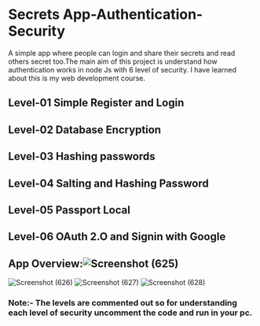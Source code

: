 # Secrets App-Authentication-Security
A simple app where people can login and share their secrets and read others secret too.The main aim of this project is understand how authentication works in node Js with 6 level of security. I have learned about this is my web development course.

## Level-01 Simple Register and Login
## Level-02 Database Encryption
## Level-03 Hashing passwords
## Level-04 Salting and Hashing Password
## Level-05 Passport Local
## Level-06 OAuth 2.O and Signin with Google

## App Overview:![Screenshot (625)](https://user-images.githubusercontent.com/92645706/158219351-70358aba-b9bc-4962-9e83-d18bcdc0539f.png)
![Screenshot (626)](https://user-images.githubusercontent.com/92645706/158219513-28a6c45c-05be-4788-a43f-cf205162da10.png)
![Screenshot (627)](https://user-images.githubusercontent.com/92645706/158219517-dbc8bee1-a4d4-4747-9e24-7acff74169f1.png)
![Screenshot (628)](https://user-images.githubusercontent.com/92645706/158219530-11bdc17a-c104-4fb7-a3ce-38d8c236c872.png)


### Note:- The levels are commented out so for understanding each level of security uncomment the code and run  in your pc.
